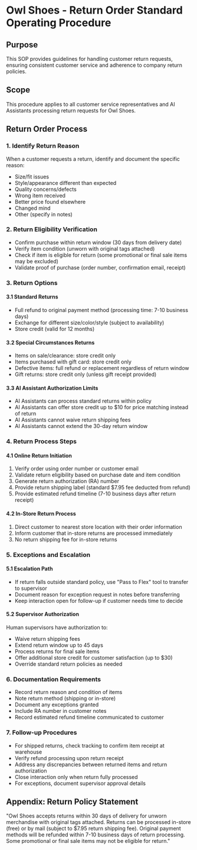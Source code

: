 # Owl Shoes - Return Order Standard Operating Procedure

## Purpose
This SOP provides guidelines for handling customer return requests, ensuring consistent customer service and adherence to company return policies.

## Scope
This procedure applies to all customer service representatives and AI Assistants processing return requests for Owl Shoes.

## Return Order Process

### 1. Identify Return Reason
When a customer requests a return, identify and document the specific reason:
- Size/fit issues
- Style/appearance different than expected
- Quality concerns/defects
- Wrong item received
- Better price found elsewhere
- Changed mind
- Other (specify in notes)

### 2. Return Eligibility Verification
- Confirm purchase within return window (30 days from delivery date)
- Verify item condition (unworn with original tags attached)
- Check if item is eligible for return (some promotional or final sale items may be excluded)
- Validate proof of purchase (order number, confirmation email, receipt)

### 3. Return Options

#### 3.1 Standard Returns
- Full refund to original payment method (processing time: 7-10 business days)
- Exchange for different size/color/style (subject to availability)
- Store credit (valid for 12 months)

#### 3.2 Special Circumstances Returns
- Items on sale/clearance: store credit only
- Items purchased with gift card: store credit only
- Defective items: full refund or replacement regardless of return window
- Gift returns: store credit only (unless gift receipt provided)

#### 3.3 AI Assistant Authorization Limits
- AI Assistants can process standard returns within policy
- AI Assistants can offer store credit up to $10 for price matching instead of return
- AI Assistants cannot waive return shipping fees
- AI Assistants cannot extend the 30-day return window

### 4. Return Process Steps

#### 4.1 Online Return Initiation
1. Verify order using order number or customer email
2. Validate return eligibility based on purchase date and item condition
3. Generate return authorization (RA) number
4. Provide return shipping label (standard $7.95 fee deducted from refund)
5. Provide estimated refund timeline (7-10 business days after return receipt)

#### 4.2 In-Store Return Process
1. Direct customer to nearest store location with their order information
2. Inform customer that in-store returns are processed immediately
3. No return shipping fee for in-store returns

### 5. Exceptions and Escalation

#### 5.1 Escalation Path
- If return falls outside standard policy, use "Pass to Flex" tool to transfer to supervisor
- Document reason for exception request in notes before transferring
- Keep interaction open for follow-up if customer needs time to decide

#### 5.2 Supervisor Authorization
Human supervisors have authorization to:
- Waive return shipping fees
- Extend return window up to 45 days
- Process returns for final sale items
- Offer additional store credit for customer satisfaction (up to $30)
- Override standard return policies as needed

### 6. Documentation Requirements
- Record return reason and condition of items
- Note return method (shipping or in-store)
- Document any exceptions granted
- Include RA number in customer notes
- Record estimated refund timeline communicated to customer

### 7. Follow-up Procedures
- For shipped returns, check tracking to confirm item receipt at warehouse
- Verify refund processing upon return receipt
- Address any discrepancies between returned items and return authorization
- Close interaction only when return fully processed
- For exceptions, document supervisor approval details

## Appendix: Return Policy Statement
"Owl Shoes accepts returns within 30 days of delivery for unworn merchandise with original tags attached. Returns can be processed in-store (free) or by mail (subject to $7.95 return shipping fee). Original payment methods will be refunded within 7-10 business days of return processing. Some promotional or final sale items may not be eligible for return."